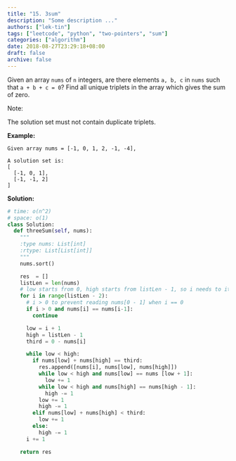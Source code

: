 ```yaml
---
title: "15. 3sum"
description: "Some description ..."
authors: ["lek-tin"]
tags: ["leetcode", "python", "two-pointers", "sum"]
categories: ["algorithm"]
date: 2018-08-27T23:29:18+08:00
draft: false
archive: false
---
```

Given an array `nums` of `n` integers, are there elements `a, b, c` in `nums` such that `a + b + c = 0`? Find all unique triplets in the array which gives the sum of zero.

Note:

The solution set must not contain duplicate triplets.

**Example:**
```
Given array nums = [-1, 0, 1, 2, -1, -4],

A solution set is:
[
  [-1, 0, 1],
  [-1, -1, 2]
]
```
**Solution:**
```python
# time: o(n^2)
# space: o(1)
class Solution:
  def threeSum(self, nums):
    """
    :type nums: List[int]
    :rtype: List[List[int]]
    """
    nums.sort()

    res  = []
    listLen = len(nums)
    # low starts from 0, high starts from listLen - 1, so i needs to iterate between 1~(listLen-2)
    for i in range(listLen - 2):
      # i > 0 to prevent reading nums[0 - 1] when i == 0
      if i > 0 and nums[i] == nums[i-1]:
        continue

      low = i + 1
      high = listLen - 1
      third = 0 - nums[i]

      while low < high:
        if nums[low] + nums[high] == third:
          res.append([nums[i], nums[low], nums[high]])
          while low < high and nums[low] == nums [low + 1]:
            low += 1
          while low < high and nums[high] == nums[high - 1]:
            high -= 1
          low += 1
          high -= 1
        elif nums[low] + nums[high] < third:
          low += 1
        else:
          high -= 1
      i += 1

    return res
```